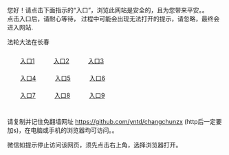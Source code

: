 您好！请点击下面指示的“入口”，浏览此网站是安全的，且为您带来平安。。 <br/>
点击入口后，请耐心等待， 过程中可能会出现无法打开的提示，请忽略，最终会进入网站. </br>

法轮大法在长春<br/>
<div style="padding:10px"><a style="margin:20px" target="_blank" href="https://dfoep39b1o90u.cloudfront.net/2Qpsp?nabzfwz" id="ccLink1" rel="nofollow">入口1</a> <a target="_blank" style="margin:20px" href="https://d1bm61ps43wkrw.cloudfront.net/2Qpsp?yzlhqnud" id="ccLink2" rel="nofollow">入口2</a> <a style="margin:20px" target="_blank" href="https://d3ln4vhempzdhn.cloudfront.net/2Qpsp?ueikv" id="ccLink3" rel="nofollow">入口3</a></div>

<div style="padding:10px" ><a style="margin:20px" target="_blank" href="https://dfoep39b1o90u.cloudfront.net/2Qpsp?nabzfwz" id="ccLink4" rel="nofollow">入口4</a> <a style="margin:20px" href="https://d1bm61ps43wkrw.cloudfront.net/2Qpsp?yzlhqnud" target="_blank" id="ccLink5" rel="nofollow">入口5</a> <a style="margin:20px" href="https://d3ln4vhempzdhn.cloudfront.net/2Qpsp?ueikv" target="_blank" id="ccLink6" rel="nofollow">入口6</a></div>

<div style="padding:10px"><a style="margin:20px" target="_blank" href="https://dfoep39b1o90u.cloudfront.net/2Qpsp?nabzfwz" id="ccLink7" rel="nofollow">入口7</a> <a style="margin:20px" href="https://d1bm61ps43wkrw.cloudfront.net/2Qpsp?yzlhqnud" target="_blank" id="ccLink8" rel="nofollow">入口8</a> <a style="margin:20px" target="_blank" href="https://d3ln4vhempzdhn.cloudfront.net/2Qpsp?ueikv" id="ccLink9" rel="nofollow">入口9</a></div>

<br/>



请复制并记住免翻墙网址 https://github.com/yntd/changchunzx (http后一定要加s)，在电脑或手机的浏览器均可访问。。<br/>

微信如提示停止访问该网页，须先点击右上角，选择浏览器打开。
